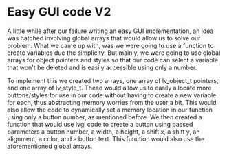 # Easy GUI code V2
[//]: # (Explain idea, the why it works / needed to be built like this, implementation)
A little while after our failure writing an easy GUI implementation, an idea was hatched involving global arrays that would allow us to solve our problem. What we came up with, was we were going to use a function to create variables due the simplicity. But mainly, we were going to use global arrays for object pointers and styles so that our code can select a variable that won't be deleted and is easily accessible using only a number.

To implement this we created two arrays, one array of lv_object_t pointers, and one array of lv_style_t. These would allow us to easily allocate more buttons/styles for use in our code without having to create a new variable for each, thus abstracting memory worries from the user a bit. This would also allow the code to dynamically set a memory location in our function using only a button number, as mentioned before. We then created a function that would use lvgl code to create a button using passed parameters a button number, a width, a height, a shift x, a shift y, an alignment, a color, and a button text. This function would also use the aforementioned global arrays.

[//]: # (Show code)

